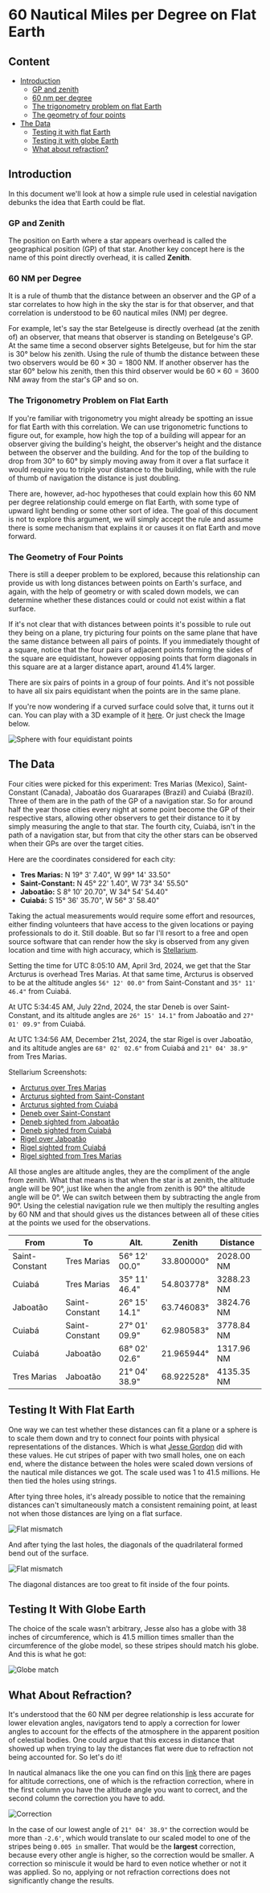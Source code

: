 # 60 Nautical Miles per Degree on Flat Earth

## Content

- [Introduction](#introduction)
	- [GP and zenith](#gp-and-zenith)
	- [60 nm per degree](#60-nm-per-degree)
	- [The trigonometry problem on flat Earth](#the-trigonometry-problem-on-flat-earth)
	- [The geometry of four points](#the-geometry-of-four-points)
- [The Data](#the-data)
	- [Testing it with flat Earth](#testing-it-with-flat-earth)
	- [Testing it with globe Earth](#testing-it-with-globe-earth)
	- [What about refraction?](#what-about-refraction)

## Introduction

In this document we'll look at how a simple rule used in celestial navigation debunks the idea that Earth could be flat.

### GP and Zenith

The position on Earth where a star appears overhead is called the geographical position (GP) of that star. Another key concept here is the name of this point directly overhead, it is called **Zenith**.

### 60 NM per Degree

It is a rule of thumb that the distance between an observer and the GP of a star correlates to how high in the sky the star is for that observer, and that correlation is understood to be 60 nautical miles (NM) per degree.

For example, let's say the star Betelgeuse is directly overhead (at the zenith of) an observer, that means that observer is standing on Betelgeuse's GP. At the same time a second observer sights Betelgeuse, but for him the star is 30° below his zenith. Using the rule of thumb the distance between these two observers would be $60 \times 30 = 1800$ NM. If another observer has the star 60° below his zenith, then this third observer would be $60 \times 60 = 3600$ NM away from the star's GP and so on.

### The Trigonometry Problem on Flat Earth

If you're familiar with trigonometry you might already be spotting an issue for flat Earth with this correlation. We can use trigonometric functions to figure out, for example, how high the top of a building will appear for an observer giving the building's height, the observer's height and the distance between the observer and the building. And for the top of the building to drop from 30° to 60° by simply moving away from it over a flat surface it would require you to triple your distance to the building, while with the rule of thumb of navigation the distance is just doubling.

There are, however, ad-hoc hypotheses that could explain how this 60 NM per degree relationship could emerge on flat Earth, with some type of upward light bending or some other sort of idea. The goal of this document is not to explore this argument, we will simply accept the rule and assume there is some mechanism that explains it or causes it on flat Earth and move forward.

### The Geometry of Four Points

There is still a deeper problem to be explored, because this relationship can provide us with long distances between points on Earth's surface, and again, with the help of geometry or with scaled down models, we can determine whether these distances could or could not exist within a flat surface.

If it's not clear that with distances between points it's possible to rule out they being on a plane, try picturing four points on the same plane that have the same distance between all pairs of points. If you immediately thought of a square, notice that the four pairs of adjacent points forming the sides of the square are equidistant, however opposing points that form diagonals in this square are at a larger distance apart, around 41.4% larger.

There are six pairs of points in a group of four points. And it's not possible to have all six pairs equidistant when the points are in the same plane.

If you're now wondering if a curved surface could solve that, it turns out it can. You can play with a 3D example of it [here](https://www.geogebra.org/m/m6A6U95q). Or just check the Image below.

![Sphere with four equidistant points](img/sphere-4-points.png)

## The Data

Four cities were picked for this experiment: Tres Marias (Mexico), Saint-Constant (Canada), Jaboatão dos Guararapes (Brazil) and Cuiabá (Brazil). Three of them are in the path of the GP of a navigation star. So for around half the year those cities every night at some point become the GP of their respective stars, allowing other observers to get their distance to it by simply measuring the angle to that star. The fourth city, Cuiabá, isn't in the path of a navigation star, but from that city the other stars can be observed when their GPs are over the target cities.

Here are the coordinates considered for each city:
- **Tres Marias:** N 19° 3' 7.40", W 99° 14' 33.50"
- **Saint-Constant:** N 45° 22' 1.40", W 73° 34' 55.50"
- **Jaboatão:** S 8° 10' 20.70", W 34° 54' 54.40"
- **Cuiabá:** S 15° 36' 35.70", W 56° 3' 58.40"

Taking the actual measurements would require some effort and resources, either finding volunteers that have access to the given locations or paying professionals to do it. Still doable. But so far I'll resort to a free and open source software that can render how the sky is observed from any given location and time with high accuracy, which is [Stellarium](https://stellarium.org/).

Setting the time for UTC 8:05:10 AM, April 3rd, 2024, we get that the Star Arcturus is overhead Tres Marias. At that same time, Arcturus is observed to be at the altitude angles `56° 12' 00.0"` from Saint-Constant and `35° 11' 46.4"` from Cuiabá.

At UTC 5:34:45 AM, July 22nd, 2024, the star Deneb is over Saint-Constant, and its altitude angles are `26° 15' 14.1"` from Jaboatão and `27° 01' 09.9"` from Cuiabá.

At UTC 1:34:56 AM, December 21st, 2024, the star Rigel is over Jaboatão, and its altitude angles are `68° 02' 02.6"` from Cuiabá and `21° 04' 38.9"` from Tres Marias.

Stellarium Screenshots:
- [Arcturus over Tres Marias](img/01-arcturus-over-tres-marias.png)
- [Arcturus sighted from Saint-Constant](img/02-saint-constant-to-tres-marias.png)
- [Arcturus sighted from Cuiabá](img/03-cuiaba-to-tres-marias.png)
- [Deneb over Saint-Constant](img/04-deneb-over-saint-constant.png)
- [Deneb sighted from Jaboatão](img/05-jaboatao-to-saint-constant.png)
- [Deneb sighted from Cuiabá](img/06-cuiaba-to-saint-constant.png)
- [Rigel over Jaboatão](img/07-rigel-over-jaboatao.png)
- [Rigel sighted from Cuiabá](img/08-cuiaba-to-jaboatao.png)
- [Rigel sighted from Tres Marias](img/09-tres-marias-to-jaboatao.png)

All those angles are altitude angles, they are the compliment of the angle from zenith. What that means is that when the star is at zenith, the altitude angle will be 90°, just like when the angle from zenith is 90° the altitude angle will be 0°. We can switch between them by subtracting the angle from 90°. Using the celestial navigation rule we then multiply the resulting angles by 60 NM and that should gives us the distances between all of these cities at the points we used for the observations.

| From           | To             | Alt.          | Zenith     | Distance   |
|----------------|----------------|---------------|------------|------------|
| Saint-Constant | Tres Marias    | 56° 12' 00.0" | 33.800000° | 2028.00 NM |
| Cuiabá         | Tres Marias    | 35° 11' 46.4" | 54.803778° | 3288.23 NM |
| Jaboatão       | Saint-Constant | 26° 15' 14.1" | 63.746083° | 3824.76 NM |
| Cuiabá         | Saint-Constant | 27° 01' 09.9" | 62.980583° | 3778.84 NM |
| Cuiabá         | Jaboatão       | 68° 02' 02.6" | 21.965944° | 1317.96 NM |
| Tres Marias    | Jaboatão       | 21° 04' 38.9" | 68.922528° | 4135.35 NM |

## Testing It With Flat Earth

One way we can test whether these distances can fit a plane or a sphere is to scale them down and try to connect four points with physical representations of the distances. Which is what [Jesse Gordon](https://www.youtube.com/@fromjesse) did with these values. He cut stripes of paper with two small holes, one on each end, where the distance between the holes were scaled down versions of the nautical mile distances we got. The scale used was 1 to 41.5 millions. He then tied the holes using strings.

After tying three holes, it's already possible to notice that the remaining distances can't simultaneously match a consistent remaining point, at least not when those distances are lying on a flat surface.

![Flat mismatch](img/fe-mismatch-1.jpg)

And after tying the last holes, the diagonals of the quadrilateral formed bend out of the surface.

![Flat mismatch](img/fe-mismatch-2.jpg)

The diagonal distances are too great to fit inside of the four points.

## Testing It With Globe Earth

The choice of the scale wasn't arbitrary, Jesse also has a globe with 38 inches of circumference, which is 41.5 million times smaller than the circumference of the globe model, so these stripes should match his globe. And this is what he got:

![Globe match](img/ge-match.jpg)

## What About Refraction?

It's understood that the 60 NM per degree relationship is less accurate for lower elevation angles, navigators tend to apply a correction for lower angles to account for the effects of the atmosphere in the apparent position of celestial bodies. One could argue that this excess in distance that showed up when trying to lay the distances flat were due to refraction not being accounted for. So let's do it!

In nautical almanacs like the one you can find on this [link](https://thenauticalalmanac.com/TNARegular/2024_Nautical_Almanac.pdf) there are pages for altitude corrections, one of which is the refraction correction, where in the first column you have the altitude angle you want to correct, and the second column the correction you have to add.

![Correction](img/ref-correction.png)

In the case of our lowest angle of `21° 04' 38.9"` the correction would be more than `-2.6'`, which would translate to our scaled model to one of the stripes being `0.005 in` smaller. That would be the **largest** correction, because every other angle is higher, so the correction would be smaller. A correction so miniscule it would be hard to even notice whether or not it was applied. So no, applying or not refraction corrections does not significantly change the results.

